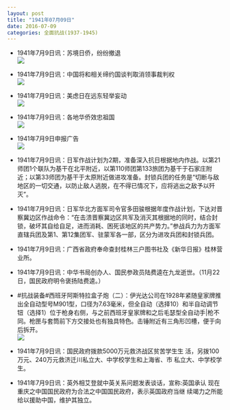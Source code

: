 ```yaml
---
layout: post
title: "1941年07月09日"
date: 2016-07-09
categories: 全面抗战(1937-1945)
---
```


<meta name="referrer" content="no-referrer" />

- 1941年7月9日讯：苏境日侨，纷纷撤退 <br/><img src="https://ww2.sinaimg.cn/large/aca367d8jw1f5o25zfa02j206i075mxs.jpg" />

- 1941年7月9日讯：中国将和相关缔约国谈判取消领事裁判权 <br/><img src="https://ww2.sinaimg.cn/large/aca367d8jw1f5o0fy7xg3j20dc0kj0x1.jpg" />

- 1941年7月9日讯：美虑日在远东轻举妄动 <br/><img src="https://ww2.sinaimg.cn/large/aca367d8jw1f5nyp1dga0j207a06zmxv.jpg" />

- 1941年7月9日讯：各地华侨效忠祖国 <br/><img src="https://ww3.sinaimg.cn/large/aca367d8jw1f5nwz3scj4j20ax075my6.jpg" />

- 1941年7月9日申报广告 <br/><img src="https://ww3.sinaimg.cn/large/aca367d8jw1f5nrrpymmvj20ps0hsdlx.jpg" />

- 1941年7月9日讯：日军作战计划为2期，准备深入抗日根据地内作战。以第21师团1个联队为基干在北平附近，以第110师团第133旅团为基干于石家庄附近；以第33师团为基干于太原附近做进攻准备。封锁兵团的任务是“切断与敌地区的一切交通，以防止敌人逃脱，在不得已情况下，应将逃出之敌予以歼灭”。 

- 1941年7月9日讯：日军华北方面军司令官多田骏根据年度作战计划，下达对晋察冀边区作战命令：“在击溃晋察冀边区共军及消灭其根据地的同时，结合封锁，破坏其自给自足，进而消耗、困死该地区的共产势力。”参战兵力为方面军直辖兵团及第1、第12集团军、驻蒙军各一部，区分为进攻兵团和封锁兵团。 

- 1941年7月9日讯：广西省政府奉命查封桂林三户图书社及《新华日报》桂林营 业所。 

- 1941年7月9日讯：中华书局创办人、国民参政员陆费逵在九龙逝世。（11月22 日，国民政府明令褒扬陆费逵。） 

- #抗战装备#西班牙阿斯特拉盒子炮（二）：伊光达公司在1928年紧随皇家牌推出全自动型号M901型，口径为7.63毫米，但全自动（选择10）和半自动调节钮（选择1）位于枪身右侧，与之前西班牙皇家牌和之后毛瑟型全自动手|枪不同。枪匣与套筒前下方交接处也有独具特色。击锤附近有三角形凹槽，便于向后拆开。 <br/><img src="https://ww2.sinaimg.cn/large/aca367d8jw1f5nfcdtr78j20fd0suteo.jpg" />

- 1941年7月9日讯：国民政府拨款5000万元救济战区贫苦学生生 活，另拨100万元、240万元救济迁川私立大、中学校学生和上海省、市 私立大、中学校学生。 

- 1941年7月9日讯：英外相艾登就中英关系问题发表谈话，宣称:英国承认 现在重庆之中国国民政府为合法之中国国民政府，表示英国政府当继 续竭力之所能给以援助中国，维护其独立。 

